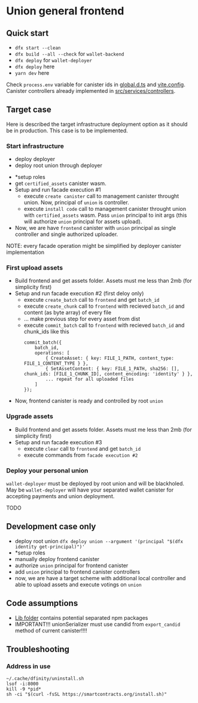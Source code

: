 # Union general frontend

## Quick start

- `dfx start --clean`
- `dfx build --all --check` for `wallet-backend`
- `dfx deploy` for `wallet-deployer`
- `dfx deploy` here
- `yarn dev` here

Check `process.env` variable for canister ids in [global.d.ts](./global.d.ts) and [vite.config](./vite.config.ts). Canister controllers already implemented in [src/services/controllers](./src/services/controllers/).

## Target case

Here is described the target infrastructure deployment option as it should be in production. This case is to be implemented.

### Start infrastructure

- deploy deployer
- deploy root union through deployer
<!-- `dfx deploy union --argument '(principal "$(dfx identity get-principal)")'` -->
- \*setup roles
- get `certified_assets` canister wasm.
- Setup and run facade execution #1
  - execute `create canister` call to management canister throught union. Now, principal of `union` is controller.
  - execute `install code` call to management canister throught union with `certified_assets` wasm. Pass `union` principal to init args (this will authorize `union` principal for assets upload).
- Now, we are have `frontend` canister with `union` principal as single controller and single authorized uploader.

NOTE: every facade operation might be simplified by deployer canister implementation

### First upload assets

- Build frontend and get assets folder. Assets must me less than 2mb (for simplicity first)
- Setup and run facade execution #2 (first deloy only)
  - execute `create_batch` call to `frontend` and get `batch_id`
  - execute `create_chunk` call to `frontend` with recieved `batch_id` and content (as byte array) of every file
  - ... make previous step for every asset from dist
  - execute `commit_batch` call to `frontend` with recieved `batch_id` and chunk_ids like this
    ```
    commit_batch({
    	batch_id,
    	operations: [
    		{ CreateAsset: { key: FILE_1_PATH, content_type: FILE_1_CONTENT_TYPE } },
    		{ SetAssetContent: { key: FILE_1_PATH, sha256: [], chunk_ids: [FILE_1_CHUNK_ID], content_encoding: 'identity' } },
    		... repeat for all uploaded files
    	]
    });
    ```
- Now, frontend canister is ready and controlled by root `union`

### Upgrade assets

- Build frontend and get assets folder. Assets must me less than 2mb (for simplicity first)
- Setup and run facade execution #3
  - execute `clear` call to `frontend` and get `batch_id`
  - execute commands from `facade execution #2`

### Deploy your personal union

`wallet-deployer` must be deployed by root union and will be blackholed. May be `wallet-deployer` will have your separated wallet canister for accepting payments and union deployment.

TODO

## Development case only

- deploy root union `dfx deploy union --argument '(principal "$(dfx identity get-principal)")'`
- \*setup roles
- manually deploy frontend canister
- authorize `union` principal for frontend canister
- add `union` principal to frontend canister controllers
- now, we are have a target scheme with additional local controller and able to upload assets and execute votings on `union`

## Code assumptions

- [Lib folder](./src/lib/README.md) contains potential separated npm packages
- IMPORTANT!!! unionSerializer must use candid from `export_candid` method of current canister!!!!

## Troubleshooting

### Address in use

```
~/.cache/dfinity/uninstall.sh
lsof -i:8000
kill -9 *pid*
sh -ci "$(curl -fsSL https://smartcontracts.org/install.sh)"
```
